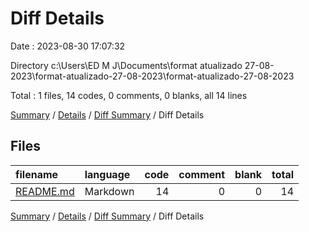 # Diff Details

Date : 2023-08-30 17:07:32

Directory c:\\Users\\ED M J\\Documents\\format atualizado 27-08-2023\\format-atualizado-27-08-2023\\format-atualizado-27-08-2023

Total : 1 files,  14 codes, 0 comments, 0 blanks, all 14 lines

[Summary](results.md) / [Details](details.md) / [Diff Summary](diff.md) / Diff Details

## Files
| filename | language | code | comment | blank | total |
| :--- | :--- | ---: | ---: | ---: | ---: |
| [README.md](/README.md) | Markdown | 14 | 0 | 0 | 14 |

[Summary](results.md) / [Details](details.md) / [Diff Summary](diff.md) / Diff Details